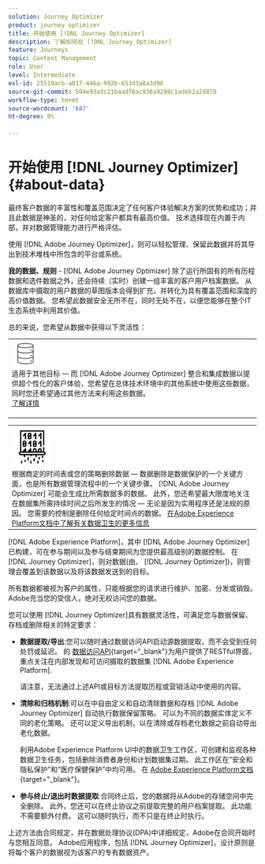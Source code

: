 ```yaml
---
solution: Journey Optimizer
product: journey optimizer
title: 开始使用 [!DNL Journey Optimizer]
description: 了解如何在 [!DNL Journey Optimizer]
feature: Journeys
topic: Content Management
role: User
level: Intermediate
exl-id: 25519acb-a017-446a-992b-653d3a8a3d96
source-git-commit: 504e93a5c21baadf6ac938a9298c1adeb2a2d878
workflow-type: tm+mt
source-wordcount: '687'
ht-degree: 0%

---
```


# 开始使用 [!DNL Journey Optimizer] {#about-data}

最终客户数据的丰富性和覆盖范围决定了任何客户体验解决方案的优势和成功；并且此数据是神圣的，对任何给定客户都具有最高价值。 技术选择现在内置于内部，并对数据管理能力进行严格评估。

使用 [!DNL Adobe Journey Optimizer]，则可以轻松管理、保留此数据并将其导出到技术堆栈中所包含的平台或系统。

**我的数据、规则** - [!DNL Adobe Journey Optimizer] 除了运行所固有的所有历程数据和选件数据之外，还会持续（实时）创建一组丰富的客户用户档案数据。 从数据库中摄取的用户数据的草图版本会得到扩充，并转化为具有覆盖范围和深度的高价值数据。 您希望此数据安全无所不在，同时无处不在，以便您能够在整个IT生态系统中利用其价值。

总的来说，您希望从数据中获得以下灵活性：


<table style="table-layout:fixed">
<tr style="border: 0;">
  <td>
    <div><img alt="目标" src="assets/do-not-localize/dest.png" /> 
    <br>适用于其他目标 — 而 [!DNL Adobe Journey Optimizer] 整合和集成数据以提供超个性化的客户体验，您希望在总体技术环境中的其他系统中使用这些数据，同时您还希望通过其他方法来利用这些数据。
    <div>
     <a href="../start/ajo-integrations.md">了解详情</a></div>
    </div>
    <br>
  </td>
</tr>
</table>

<!--td>
    <div><img alt="retention" src="assets/do-not-localize/retention.png" />  
    <br>Retained for a stipulated duration – Industry or regional regulations (such as GDPR or CCPA) or internal data governance policies stipulate how long or how short a duration, data needs to be maintained or archived in Adobe Experience Platform Data Lake. <a href="../privacy/get-started-privacy.md">Learn more</a></div>
  </td>
</tr>
<tr style="border: 0;"-->
<table style="table-layout:fixed">
<tr style="border: 0;">
  <td>
    <div><img alt="策略" src="assets/do-not-localize/policy.png" /> 
    <br>根据商定的时间表或您的策略删除数据 — 数据删除是数据保护的一个关键方面，也是所有数据管理流程中的一个关键步骤。 [!DNL Adobe Journey Optimizer] 可能会生成比所需数据多的数据。 此外，您还希望最大限度地关注在数据集所需持续时间之后所发生的情况 — 无论是因为实用程序还是法规的原因。 您需要的控制是删除任何给定时间点的数据。 <a href="https://experienceleague.adobe.com/docs/experience-platform/hygiene/ui/overview.html">在Adobe Experience Platform文档中了解有关数据卫生的更多信息</a></div>
  </td>
</tr>
</table>

[!DNL Adobe Experience Platform]，其中 [!DNL Adobe Journey Optimizer] 已构建，可在参与期间以及参与结束期间为您提供最高级别的数据控制。 在 [!DNL Journey Optimizer]，则对数据(由、 [!DNL Journey Optimizer])，则管理会覆盖到该数据以及将该数据发送到的目标。

所有数据都被视为客户的属性，只能根据您的请求进行维护、加密、分发或销毁。 Adobe充当您的受信人，绝对无权访问您的数据。

您可以使用 [!DNL Journey Optimizer]具有数据灵活性，可满足您与数据保留、存档或删除相关的特定要求：

* **数据提取/导出**:您可以随时通过数据访问API启动源数据提取，而不会受到任何处罚或延迟。 的 [数据访问API](https://experienceleague.adobe.com/docs/experience-platform/data-access/api.html){target=&quot;_blank&quot;}为用户提供了RESTful界面，重点关注在内部发现和可访问摄取的数据集 [!DNL Adobe Experience Platform]. <!--In the future (on roadmap), you can use file-based destinations to export and migrate log data from Adobe Journey Optimizer. -->

   请注意，无法通过上述API或目标方法提取历程或营销活动中使用的内容。

<!--
* **Profile Service Data Retention**: For Behavioral and Time series data appended to any Profile, you may choose to use Journey Optimizer’s default setting of retaining this data for up to 30 days from the date of its addition to a Profile, or until an alternative time-period selected by the you. The time that Adobe keeps this data varies from contract to contract, and is outlined in an organization’s data retention policy.

  Learn more about Experience Event expirations in [Adobe Experience Platform documentation](https://experienceleague.adobe.com/docs/experience-platform/profile/event-expirations.html){target="_blank"}.
-->

* **清除和归档机制**:可以在中自由定义和自动清除数据和存档 [!DNL Adobe Journey Optimizer] 自动执行数据保留策略。 可以为不同的数据实体定义不同的老化策略。 还可以定义导出机制，以在清除或存档老化数据之前自动导出老化数据。

   利用Adobe Experience Platform UI中的数据卫生工作区，可创建和监视各种数据卫生任务，包括删除消费者身份和计划数据集过期。 此工作区在“安全和隐私保护”和“医疗保健保护”中均可用。 在 [Adobe Experience Platform文档](https://experienceleague.adobe.com/docs/experience-platform/hygiene/ui/overview.html){target=&quot;_blank&quot;}。

<!--
* **Data Lake and Deletions**: Customer Data stored in the Data Lake can be retained by Journey Optimizer:
    
    * for 7 days to facilitate the onboarding of Customer Data into the Profile Services, after which it may be permanently deleted, or
    * until chosen to be deleted by you

-->

* **参与终止/退出时数据提取**:合同终止后，您的数据将从Adobe的存储空间中完全删除。 此外，您还可以在终止协议之前提取完整的用户档案提取。 此功能不需要额外付费。 这可以随时执行，而不只是在终止时执行。

上述方法由合同规定，并在数据处理协议(DPA)中详细规定，Adobe在合同开始时与您相互同意。 Adobe应用程序，包括 [!DNL Journey Optimizer]，设计原则是将每个客户的数据视为该客户的专有数据资产。
